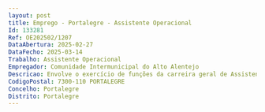 ```yaml
--- 
layout: post
title: Emprego - Portalegre - Assistente Operacional
Id: 133281
Ref: OE202502/1207
DataAbertura: 2025-02-27
DataFecho: 2025-03-14
Trabalho: Assistente Operacional
Empregador: Comunidade Intermunicipal do Alto Alentejo
Descricao: Envolve o exercício de funções da carreira geral de Assistente Operacional tal como descrito no Anexo I da LTFP, às quais corresponde o grau 1 de complexidade funcional e em conformidade com o estabelecido no mapa de pessoal aprovado para o ano 2025, designadamente Trabalho especializado com perfil e formação específica adequados ao exercício de atividades de silvicultura e defesa da floresta, como designadamente  Silvicultura preventiva, na vertente da gestão de combustível florestal, com recurso a técnicas manuais, moto manuais, mecânicas ou fogo controlado, entre outras  Manutenção e proteção de povoamentos florestais, no âmbito da gestão florestal e do controlo de agentes bióticos nocivos  silvicultura de caráter geral  Manutenção e beneficiação de infraestruturas de defesa da floresta e de apoio à gestão florestal  Sensibilização das populações para as normas de conduta em matéria de proteção florestal, nomeadamente no âmbito do uso do fogo, da limpeza das florestas e da fitossanidade  Vigilância armada, primeira intervenção em incêndios florestais, apoio a operações de rescaldo e vigilância ativa pós rescaldo, no âmbito da proteção civil, sendo ainda um agente de proteção civil, nos termos da Lei de Bases da Proteção Civil, aprovada pela Lei n.º 27 2006, de 3 de julho, alterada e republicada pela Lei n.º 80 2015, de 3 de agosto, com missões de intervenção de proteção civil previstas em diretivas operacionais específicas da Autoridade Nacional de Proteção Civil (ANPC).O exercício da atividade do sapador florestal é no território da NUT III do Alto Alentejo, coincidente com a área da Comunidade Intermunicipal do Alto Alentejo, podendo ser chamado a intervir fora desta área nas situações, em situações excecionais que o requeiram, enquanto agente de proteção civil.
CodigoPostal: 7300-110 PORTALEGRE
Concelho: Portalegre
Distrito: Portalegre
--- 
```

